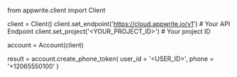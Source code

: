 from appwrite.client import Client

client = Client()
client.set_endpoint('https://cloud.appwrite.io/v1') # Your API Endpoint
client.set_project('&lt;YOUR_PROJECT_ID&gt;') # Your project ID

account = Account(client)

result = account.create_phone_token(
    user_id = '<USER_ID>',
    phone = '+12065550100'
)
